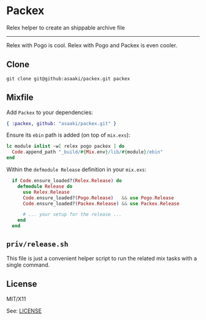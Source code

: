 # Packex

Relex helper to create an shippable archive file

----

Relex with Pogo is cool. Relex with Pogo and Packex is even cooler.




## Clone

```shell
git clone git@github:asaaki/packex.git packex
```



## Mixfile

Add `Packex` to your dependencies:

```elixir
{ :packex, github: "asaaki/packex.git" }
```

Ensure its `ebin` path is added (on top of `mix.exs`):

```elixir
lc module inlist ~w[ relex pogo packex ] do
  Code.append_path "_build/#{Mix.env}/lib/#{module}/ebin"
end
```

Within the `defmodule Release` definition in your `mix.exs`:

```elixir
  if Code.ensure_loaded?(Relex.Release) do
    defmodule Release do
      use Relex.Release
      Code.ensure_loaded?(Pogo.Release)   && use Pogo.Release
      Code.ensure_loaded?(Packex.Release) && use Packex.Release

      # ... your setup for the release ...
    end
  end
```



## `priv/release.sh`

This file is just a convenient helper script to run the related mix tasks with a single command.



## License

MIT/X11

See: [LICENSE](./LICENSE)

